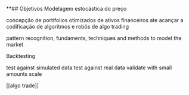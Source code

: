 **## Objetivos
Modelagem estocástica do preço

concepção de portifolios otimizados de ativos financeiros ate acançar a codificação de algoritmos e robôs de algo trading

pattern recognition,
fundaments,
techniques and methods to model the market


Backtesting

test against simulated data
test against real data
validate with small amounts
scale


[[algo trade]]